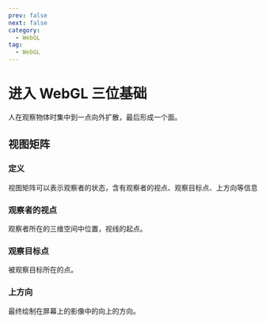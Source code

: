 ```yaml
---
prev: false
next: false
category:
  - WebGL
tag:
  - WebGL
---
```


# 进入 WebGL 三位基础

人在观察物体时集中到一点向外扩散，最后形成一个面。

<!-- more -->

## 视图矩阵

### 定义

视图矩阵可以表示观察者的状态，含有观察者的视点、观察目标点、上方向等信息

### 观察者的视点

观察者所在的三维空间中位置，视线的起点。

### 观察目标点

被观察目标所在的点。

### 上方向

最终绘制在屏幕上的影像中的向上的方向。
